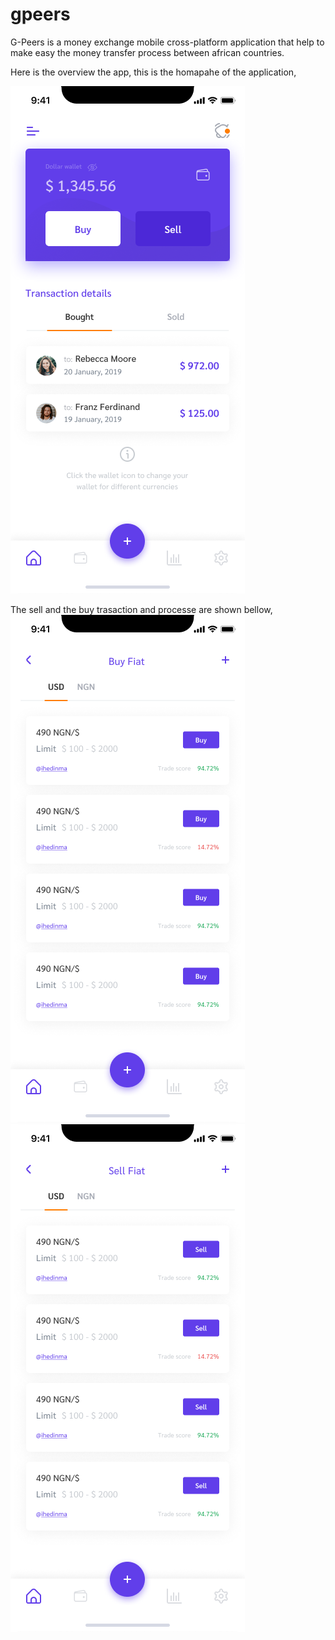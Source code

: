 # gpeers

G-Peers is a money exchange mobile cross-platform application that
help to make easy the money transfer process between african countries.


Here is the overview the app, this is the homapahe of the application,
<br>


<img src="https://github.com/topoika/g_peers_money_transfer_mobile_app_flutter/blob/main/assets/images/Overview.png">
<br>


The sell and the buy trasaction and processe are shown bellow,
<br>
<img src="https://github.com/topoika/g_peers_money_transfer_mobile_app_flutter/blob/main/assets/images/Buy.png">
<img src="https://github.com/topoika/g_peers_money_transfer_mobile_app_flutter/blob/main/assets/images/Sell.png">
